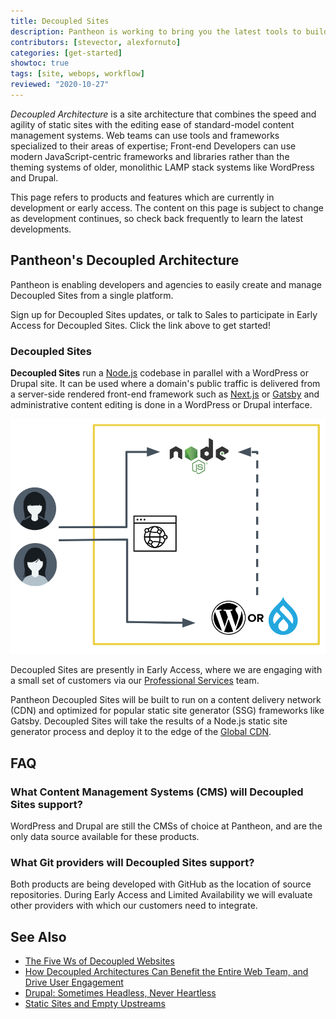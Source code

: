 ```yaml
---
title: Decoupled Sites
description: Pantheon is working to bring you the latest tools to build Decoupled Sites.
contributors: [stevector, alexfornuto]
categories: [get-started]
showtoc: true
tags: [site, webops, workflow]
reviewed: "2020-10-27"
---
```


<p><dfn id="decoupled">Decoupled Architecture</dfn> is a site architecture that combines the speed and agility of static sites with the editing ease of standard-model content management systems. Web teams can use tools and frameworks specialized to their areas of expertise; Front-end Developers can use modern JavaScript-centric frameworks and libraries rather than the theming systems of older, monolithic LAMP stack systems like WordPress and Drupal.</p>

<Alert title="Early Access" type="info" icon="leaf">

This page refers to products and features which are currently in development or early access. The content on this page is subject to change as development continues, so check back frequently to learn the latest developments.

</Alert>

## Pantheon's Decoupled Architecture

Pantheon is enabling developers and agencies to easily create and manage Decoupled Sites from a single platform.

<Enablement link="https://pantheon.io/decoupled-cms?docs" title="Sign up for updates!">

Sign up for Decoupled Sites updates, or talk to Sales to participate in Early Access for Decoupled Sites. Click the link above to get started!

</Enablement>

### Decoupled Sites

**Decoupled Sites** run a [Node.js](https://nodejs.org/) codebase in parallel with a WordPress or Drupal site.
It can be used where a domain's public traffic is delivered from a server-side rendered front-end framework such as [Next.js](https://nextjs.org/) or [Gatsby](https://www.https://www.gatsbyjs.com/) and administrative content editing is done in a WordPress or Drupal interface.

![A flow diagram of the Decoupled Sites architecture](../images/decoupled/decoupled-bridge-diagram.png)

Decoupled Sites are presently in Early Access, where we are engaging with a small set of customers via our [Professional Services](/guides/professional-services) team.

Pantheon Decoupled Sites will be built to run on a content delivery network (CDN) and optimized for popular static site generator (SSG) frameworks like Gatsby. Decoupled Sites will take the results of a Node.js static site generator process and deploy it to the edge of the [Global CDN](/global-cdn).



## FAQ

### What Content Management Systems (CMS) will Decoupled Sites support?

WordPress and Drupal are still the CMSs of choice at Pantheon, and are the only data source available for these products.

### What Git providers will Decoupled Sites support?

Both products are being developed with GitHub as the location of source repositories.
During Early Access and Limited Availability we will evaluate other providers with which our customers need to integrate.

## See Also

- [The Five Ws of Decoupled Websites](https://2020.wpcampus.org/schedule/the-five-ws-of-decoupled-websites/)
- [How Decoupled Architectures Can Benefit the Entire Web Team, and Drive User Engagement](https://pantheon.io/blog/decoupled-architectures-can-benefit-every-member-of-web-team)
- [Drupal: Sometimes Headless, Never Heartless](https://pantheon.io/blog/drupal-sometimes-headless-never-heartless)
- [Static Sites and Empty Upstreams](/static-site-empty-upstream)
